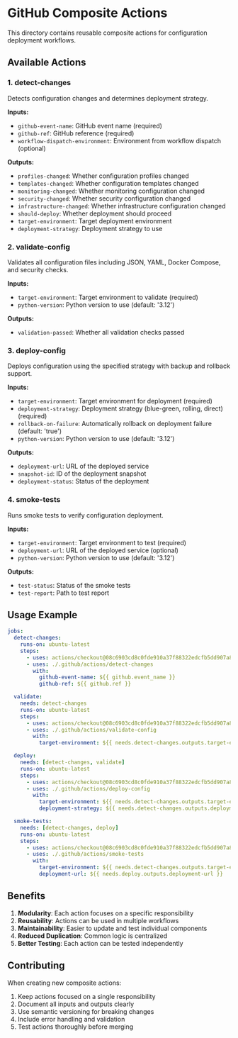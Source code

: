 # GitHub Composite Actions

This directory contains reusable composite actions for configuration deployment workflows.

## Available Actions

### 1. detect-changes
Detects configuration changes and determines deployment strategy.

**Inputs:**
- `github-event-name`: GitHub event name (required)
- `github-ref`: GitHub reference (required)
- `workflow-dispatch-environment`: Environment from workflow dispatch (optional)

**Outputs:**
- `profiles-changed`: Whether configuration profiles changed
- `templates-changed`: Whether configuration templates changed
- `monitoring-changed`: Whether monitoring configuration changed
- `security-changed`: Whether security configuration changed
- `infrastructure-changed`: Whether infrastructure configuration changed
- `should-deploy`: Whether deployment should proceed
- `target-environment`: Target deployment environment
- `deployment-strategy`: Deployment strategy to use

### 2. validate-config
Validates all configuration files including JSON, YAML, Docker Compose, and security checks.

**Inputs:**
- `target-environment`: Target environment to validate (required)
- `python-version`: Python version to use (default: '3.12')

**Outputs:**
- `validation-passed`: Whether all validation checks passed

### 3. deploy-config
Deploys configuration using the specified strategy with backup and rollback support.

**Inputs:**
- `target-environment`: Target environment for deployment (required)
- `deployment-strategy`: Deployment strategy (blue-green, rolling, direct) (required)
- `rollback-on-failure`: Automatically rollback on deployment failure (default: 'true')
- `python-version`: Python version to use (default: '3.12')

**Outputs:**
- `deployment-url`: URL of the deployed service
- `snapshot-id`: ID of the deployment snapshot
- `deployment-status`: Status of the deployment

### 4. smoke-tests
Runs smoke tests to verify configuration deployment.

**Inputs:**
- `target-environment`: Target environment to test (required)
- `deployment-url`: URL of the deployed service (optional)
- `python-version`: Python version to use (default: '3.12')

**Outputs:**
- `test-status`: Status of the smoke tests
- `test-report`: Path to test report

## Usage Example

```yaml
jobs:
  detect-changes:
    runs-on: ubuntu-latest
    steps:
      - uses: actions/checkout@08c6903cd8c0fde910a37f88322edcfb5dd907a8 # v5
      - uses: ./.github/actions/detect-changes
        with:
          github-event-name: ${{ github.event_name }}
          github-ref: ${{ github.ref }}

  validate:
    needs: detect-changes
    runs-on: ubuntu-latest
    steps:
      - uses: actions/checkout@08c6903cd8c0fde910a37f88322edcfb5dd907a8 # v5
      - uses: ./.github/actions/validate-config
        with:
          target-environment: ${{ needs.detect-changes.outputs.target-environment }}

  deploy:
    needs: [detect-changes, validate]
    runs-on: ubuntu-latest
    steps:
      - uses: actions/checkout@08c6903cd8c0fde910a37f88322edcfb5dd907a8 # v5
      - uses: ./.github/actions/deploy-config
        with:
          target-environment: ${{ needs.detect-changes.outputs.target-environment }}
          deployment-strategy: ${{ needs.detect-changes.outputs.deployment-strategy }}

  smoke-tests:
    needs: [detect-changes, deploy]
    runs-on: ubuntu-latest
    steps:
      - uses: actions/checkout@08c6903cd8c0fde910a37f88322edcfb5dd907a8 # v5
      - uses: ./.github/actions/smoke-tests
        with:
          target-environment: ${{ needs.detect-changes.outputs.target-environment }}
          deployment-url: ${{ needs.deploy.outputs.deployment-url }}
```

## Benefits

1. **Modularity**: Each action focuses on a specific responsibility
2. **Reusability**: Actions can be used in multiple workflows
3. **Maintainability**: Easier to update and test individual components
4. **Reduced Duplication**: Common logic is centralized
5. **Better Testing**: Each action can be tested independently

## Contributing

When creating new composite actions:

1. Keep actions focused on a single responsibility
2. Document all inputs and outputs clearly
3. Use semantic versioning for breaking changes
4. Include error handling and validation
5. Test actions thoroughly before merging